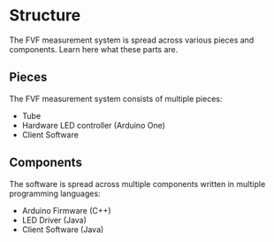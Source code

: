 # Structure

The FVF measurement system is spread across various pieces and components. Learn here what these parts are.

## Pieces

The FVF measurement system consists of multiple pieces:

- Tube
- Hardware LED controller (Arduino One)
- Client Software

## Components

The software is spread across multiple components written in multiple programming languages:

- Arduino Firmware (C++)
- LED Driver (Java)
- Client Software (Java)
